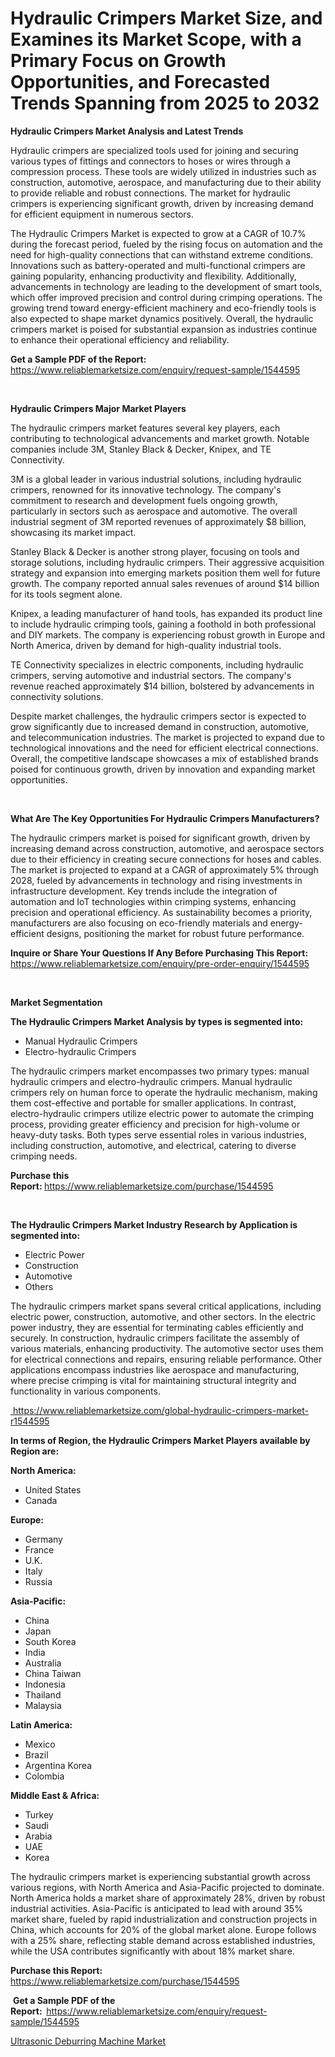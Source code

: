 <p><h1>Hydraulic Crimpers Market Size, and Examines its Market Scope, with a Primary Focus on Growth Opportunities, and Forecasted Trends Spanning from 2025 to 2032</h1></p><p><strong>Hydraulic Crimpers Market Analysis and Latest Trends</strong></p>
<p><p>Hydraulic crimpers are specialized tools used for joining and securing various types of fittings and connectors to hoses or wires through a compression process. These tools are widely utilized in industries such as construction, automotive, aerospace, and manufacturing due to their ability to provide reliable and robust connections. The market for hydraulic crimpers is experiencing significant growth, driven by increasing demand for efficient equipment in numerous sectors.</p><p>The Hydraulic Crimpers Market is expected to grow at a CAGR of 10.7% during the forecast period, fueled by the rising focus on automation and the need for high-quality connections that can withstand extreme conditions. Innovations such as battery-operated and multi-functional crimpers are gaining popularity, enhancing productivity and flexibility. Additionally, advancements in technology are leading to the development of smart tools, which offer improved precision and control during crimping operations. The growing trend toward energy-efficient machinery and eco-friendly tools is also expected to shape market dynamics positively. Overall, the hydraulic crimpers market is poised for substantial expansion as industries continue to enhance their operational efficiency and reliability.</p></p>
<p><strong>Get a Sample PDF of the Report:&nbsp;</strong> <a href="https://www.reliablemarketsize.com/enquiry/request-sample/1544595?utm_campaign=2317&utm_medium=2&utm_source=Github&utm_content=ia&utm_term=08042025&utm_id=hydraulic-crimpers">https://www.reliablemarketsize.com/enquiry/request-sample/1544595</a></p>
<p>&nbsp;</p>
<p><strong>Hydraulic Crimpers Major Market Players</strong></p>
<p><p>The hydraulic crimpers market features several key players, each contributing to technological advancements and market growth. Notable companies include 3M, Stanley Black & Decker, Knipex, and TE Connectivity.</p><p>3M is a global leader in various industrial solutions, including hydraulic crimpers, renowned for its innovative technology. The company's commitment to research and development fuels ongoing growth, particularly in sectors such as aerospace and automotive. The overall industrial segment of 3M reported revenues of approximately $8 billion, showcasing its market impact.</p><p>Stanley Black & Decker is another strong player, focusing on tools and storage solutions, including hydraulic crimpers. Their aggressive acquisition strategy and expansion into emerging markets position them well for future growth. The company reported annual sales revenues of around $14 billion for its tools segment alone.</p><p>Knipex, a leading manufacturer of hand tools, has expanded its product line to include hydraulic crimping tools, gaining a foothold in both professional and DIY markets. The company is experiencing robust growth in Europe and North America, driven by demand for high-quality industrial tools.</p><p>TE Connectivity specializes in electric components, including hydraulic crimpers, serving automotive and industrial sectors. The company's revenue reached approximately $14 billion, bolstered by advancements in connectivity solutions.</p><p>Despite market challenges, the hydraulic crimpers sector is expected to grow significantly due to increased demand in construction, automotive, and telecommunication industries. The market is projected to expand due to technological innovations and the need for efficient electrical connections. Overall, the competitive landscape showcases a mix of established brands poised for continuous growth, driven by innovation and expanding market opportunities.</p></p>
<p>&nbsp;</p>
<p><strong>What Are The Key Opportunities For Hydraulic Crimpers Manufacturers?</strong></p>
<p><p>The hydraulic crimpers market is poised for significant growth, driven by increasing demand across construction, automotive, and aerospace sectors due to their efficiency in creating secure connections for hoses and cables. The market is projected to expand at a CAGR of approximately 5% through 2028, fueled by advancements in technology and rising investments in infrastructure development. Key trends include the integration of automation and IoT technologies within crimping systems, enhancing precision and operational efficiency. As sustainability becomes a priority, manufacturers are also focusing on eco-friendly materials and energy-efficient designs, positioning the market for robust future performance.</p></p>
<p><strong>Inquire or Share Your Questions If Any Before Purchasing This Report:</strong> <a href="https://www.reliablemarketsize.com/enquiry/pre-order-enquiry/1544595?utm_campaign=2317&utm_medium=2&utm_source=Github&utm_content=ia&utm_term=08042025&utm_id=hydraulic-crimpers">https://www.reliablemarketsize.com/enquiry/pre-order-enquiry/1544595</a></p>
<p>&nbsp;</p>
<p><strong>Market Segmentation</strong></p>
<p><strong>The Hydraulic Crimpers Market Analysis by types is segmented into:</strong></p>
<p><ul><li>Manual Hydraulic Crimpers</li><li>Electro-hydraulic Crimpers</li></ul></p>
<p><p>The hydraulic crimpers market encompasses two primary types: manual hydraulic crimpers and electro-hydraulic crimpers. Manual hydraulic crimpers rely on human force to operate the hydraulic mechanism, making them cost-effective and portable for smaller applications. In contrast, electro-hydraulic crimpers utilize electric power to automate the crimping process, providing greater efficiency and precision for high-volume or heavy-duty tasks. Both types serve essential roles in various industries, including construction, automotive, and electrical, catering to diverse crimping needs.</p></p>
<p><strong>Purchase this Report:&nbsp;</strong><a href="https://www.reliablemarketsize.com/purchase/1544595?utm_campaign=2317&utm_medium=2&utm_source=Github&utm_content=ia&utm_term=08042025&utm_id=hydraulic-crimpers">https://www.reliablemarketsize.com/purchase/1544595</a></p>
<p>&nbsp;</p>
<p><strong>The Hydraulic Crimpers Market Industry Research by Application is segmented into:</strong></p>
<p><ul><li>Electric Power</li><li>Construction</li><li>Automotive</li><li>Others</li></ul></p>
<p><p>The hydraulic crimpers market spans several critical applications, including electric power, construction, automotive, and other sectors. In the electric power industry, they are essential for terminating cables efficiently and securely. In construction, hydraulic crimpers facilitate the assembly of various materials, enhancing productivity. The automotive sector uses them for electrical connections and repairs, ensuring reliable performance. Other applications encompass industries like aerospace and manufacturing, where precise crimping is vital for maintaining structural integrity and functionality in various components.</p></p>
<p><a href="https://www.reliablemarketsize.com/global-hydraulic-crimpers-market-r1544595?utm_campaign=2317&utm_medium=2&utm_source=Github&utm_content=ia&utm_term=08042025&utm_id=hydraulic-crimpers">&nbsp;https://www.reliablemarketsize.com/global-hydraulic-crimpers-market-r1544595</a></p>
<p><strong>In terms of Region, the Hydraulic Crimpers Market Players available by Region are:</strong></p>
<p>
    <p> <strong> North America: </strong>
        <ul>
            <li>United States</li>
            <li>Canada</li>
        </ul>
        </p> 
    <p> <strong> Europe: </strong>
        <ul>
            <li>Germany</li>
            <li>France</li>
            <li>U.K.</li>
            <li>Italy</li>
            <li>Russia</li>
        </ul>
        </p> 
    <p> <strong> Asia-Pacific: </strong>
        <ul>
            <li>China</li>
            <li>Japan</li>
            <li>South Korea</li>
            <li>India</li>
            <li>Australia</li>
            <li>China Taiwan</li>
            <li>Indonesia</li>
            <li>Thailand</li>
            <li>Malaysia</li>
        </ul>
        </p> 
    <p> <strong> Latin America: </strong>
        <ul>
            <li>Mexico</li>
            <li>Brazil</li>
            <li>Argentina Korea</li>
            <li>Colombia</li>
        </ul>
        </p> 
    <p> <strong> Middle East & Africa: </strong>
        <ul>
            <li>Turkey</li>
            <li>Saudi</li>
            <li>Arabia</li>
            <li>UAE</li>
            <li>Korea</li>
        </ul>
    </p>
    </p>
<p><p>The hydraulic crimpers market is experiencing substantial growth across various regions, with North America and Asia-Pacific projected to dominate. North America holds a market share of approximately 28%, driven by robust industrial activities. Asia-Pacific is anticipated to lead with around 35% market share, fueled by rapid industrialization and construction projects in China, which accounts for 20% of the global market alone. Europe follows with a 25% share, reflecting stable demand across established industries, while the USA contributes significantly with about 18% market share.</p></p>
<p><strong>Purchase this Report: </strong><a href="https://www.reliablemarketsize.com/purchase/1544595?utm_campaign=2317&utm_medium=2&utm_source=Github&utm_content=ia&utm_term=08042025&utm_id=hydraulic-crimpers">https://www.reliablemarketsize.com/purchase/1544595</a></p>
<p>&nbsp;<strong>Get a Sample PDF of the Report:&nbsp;&nbsp;</strong><a href="https://www.reliablemarketsize.com/enquiry/request-sample/1544595?utm_campaign=2317&utm_medium=2&utm_source=Github&utm_content=ia&utm_term=08042025&utm_id=hydraulic-crimpers">https://www.reliablemarketsize.com/enquiry/request-sample/1544595</a></p>
<p><strong></strong></p>
<p><p><a href="https://github.com/stohllaackdw/Market-Research-Report-List-1/blob/main/ultrasonic-deburring-machine-market.md?utm_campaign=2317&utm_medium=2&utm_source=Github&utm_content=ia&utm_term=08042025&utm_id=hydraulic-crimpers">Ultrasonic Deburring Machine Market</a></p></p>